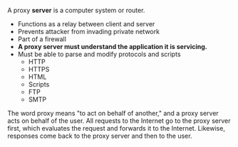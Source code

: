 A proxy **server** is a computer system or router.
- Functions as a relay between client and server
- Prevents attacker from invading private network
- Part of a firewall
- **A proxy server must understand the application it is servicing.**
- Must be able to parse and modify protocols and scripts
	- HTTP
	- HTTPS
	- HTML
	- Scripts
	- FTP
	- SMTP


The word proxy means "to act on behalf of another," and a proxy server acts on behalf of the user. All requests to the Internet go to the proxy server first, which evaluates the request and forwards it to the Internet. Likewise, responses come back to the proxy server and then to the user.